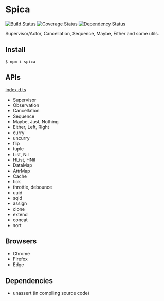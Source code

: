 # Spica

[![Build Status](https://travis-ci.org/falsandtru/spica.svg?branch=master)](https://travis-ci.org/falsandtru/spica)
[![Coverage Status](https://coveralls.io/repos/falsandtru/spica/badge.svg?branch=master&service=github)](https://coveralls.io/github/falsandtru/spica?branch=master)
[![Dependency Status](https://gemnasium.com/falsandtru/spica.svg)](https://gemnasium.com/falsandtru/spica)

Supervisor/Actor, Cancellation, Sequence, Maybe, Either and some utils.

## Install

```
$ npm i spica
```

## APIs

[index.d.ts](index.d.ts)

- Supervisor
- Observation
- Cancellation
- Sequence
- Maybe, Just, Nothing
- Either, Left, Right
- curry
- uncurry
- flip
- tuple
- List, Nil
- HList, HNil
- DataMap
- AttrMap
- Cache
- tick
- throttle, debounce
- uuid
- sqid
- assign
- clone
- extend
- concat
- sort

## Browsers

- Chrome
- Firefox
- Edge

## Dependencies

- unassert (in compiling source code)
